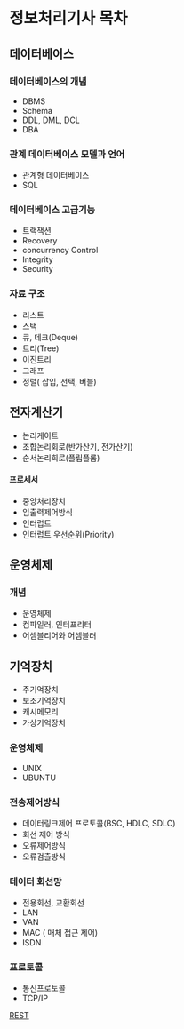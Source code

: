 # 정보처리기사 목차

## 데이터베이스



### 데이터베이스의 개념

* DBMS
* Schema
* DDL, DML, DCL
* DBA

### 관계 데이터베이스 모델과 언어

* 관계형 데이터베이스
* SQL

### 데이터베이스 고급기능

* 트랙잭션
* Recovery 
* concurrency Control
* Integrity
* Security

### 자료 구조

* 리스트
* 스택
* 큐, 데크(Deque)
* 트리(Tree)
* 이진트리
* 그래프
* 정렬( 삽입, 선택, 버블)



## 전자계산기

* 논리게이트
* 조합논리회로(반가산기, 전가산기)
* 순서논리회로(플립플롭)

#### 프로세서

* 중앙처리장치
* 입출력제어방식
* 인터럽트
* 인터럽트 우선순위(Priority)

## 운영체제

### 개념

* 운영체제
* 컴파일러, 인터프리터
* 어셈블리어와 어셈블러

## 기억장치

* 주기억장치
* 보조기억장치
* 캐시메모리
* 가상기억장치

### 운영체제

* UNIX
* UBUNTU



### 전송제어방식

* 데이터링크제어 프로토콜(BSC, HDLC, SDLC)
* 회선 제어 방식
* 오류제어방식
* 오류검출방식

### 데이터 회선망

* 전용회선, 교환회선
* LAN
* VAN
* MAC ( 매체 접근 제어)
* ISDN

### 프로토콜

* 통신프로토콜
* TCP/IP





[REST](CS/Rest)
